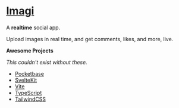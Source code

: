 # [Imagi](https://imagi.xylight.us)

A **realtime** social app.

Upload images in real time, and get comments, likes, and more, live.

**Awesome Projects**

_This couldn't exist without these._

-   [Pocketbase](https://github.com/pocketbase/pocketbase)
-   [SvelteKit](https://kit.svelte.dev)
-   [Vite](https://vitejs.dev)
-   [TypeScript](https://typescriptlang.org)
-   [TailwindCSS](https://tailwindcss.com)
